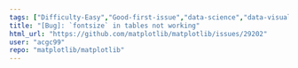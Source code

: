 ```yaml
---
tags: ["Difficulty-Easy","Good-first-issue","data-science","data-visualization","gtk","matplotlib","plotting","python","qt","tk","topic-table","wx"]
title: "[Bug]: `fontsize` in tables not working"
html_url: "https://github.com/matplotlib/matplotlib/issues/29202"
user: "acgc99"
repo: "matplotlib/matplotlib"
---
```


